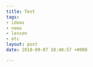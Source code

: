 ```yaml
---
title: Test
tags:
- ideas
- news
- lesson
- etc
layout: post
date: 2018-09-07 10:40:57 +0000

---
```

